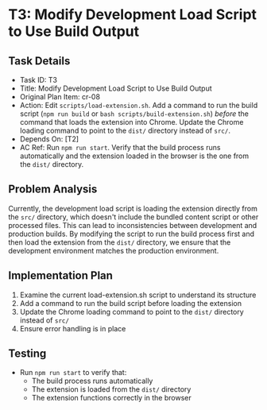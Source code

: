 # T3: Modify Development Load Script to Use Build Output

## Task Details
- Task ID: T3
- Title: Modify Development Load Script to Use Build Output
- Original Plan Item: cr-08
- Action: Edit `scripts/load-extension.sh`. Add a command to run the build script (`npm run build` or `bash scripts/build-extension.sh`) *before* the command that loads the extension into Chrome. Update the Chrome loading command to point to the `dist/` directory instead of `src/`.
- Depends On: [T2]
- AC Ref: Run `npm run start`. Verify that the build process runs automatically and the extension loaded in the browser is the one from the `dist/` directory.

## Problem Analysis
Currently, the development load script is loading the extension directly from the `src/` directory, which doesn't include the bundled content script or other processed files. This can lead to inconsistencies between development and production builds. By modifying the script to run the build process first and then load the extension from the `dist/` directory, we ensure that the development environment matches the production environment.

## Implementation Plan
1. Examine the current load-extension.sh script to understand its structure
2. Add a command to run the build script before loading the extension
3. Update the Chrome loading command to point to the `dist/` directory instead of `src/`
4. Ensure error handling is in place

## Testing
- Run `npm run start` to verify that:
  - The build process runs automatically
  - The extension is loaded from the `dist/` directory
  - The extension functions correctly in the browser